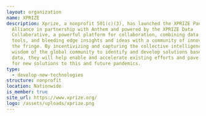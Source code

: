 ```yaml
---
layout: organization
name: XPRIZE
description: Xprize, a nonprofit 501(c)(3), has launched the XPRIZE Pandemic
  Alliance in partnership with Anthem and powered by the XPRIZE Data
  Collaborative, a powerful platform for collaboration, combining data, AI
  tools, and bleeding edge insights and ideas with a community of innovators on
  the fringe. By incentivizing and capturing the collective intelligence and
  wisdom of the global community to identify and develop solutions based on
  data, they will help enable and accelerate existing efforts and pave the way
  for new solutions to this and future pandemics.
type:
  - develop-new-technologies
structure: nonprofit
location: Nationwide
is_member: true
site_url: https://www.xprize.org/
logo: /assets/uploads/xprize.png
---
```


